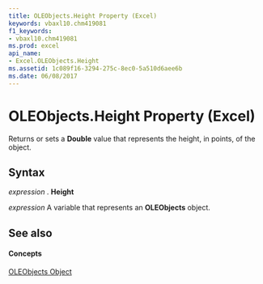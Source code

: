 ```yaml
---
title: OLEObjects.Height Property (Excel)
keywords: vbaxl10.chm419081
f1_keywords:
- vbaxl10.chm419081
ms.prod: excel
api_name:
- Excel.OLEObjects.Height
ms.assetid: 1c089f16-3294-275c-8ec0-5a510d6aee6b
ms.date: 06/08/2017
---
```



# OLEObjects.Height Property (Excel)

Returns or sets a  **Double** value that represents the height, in points, of the object.


## Syntax

 _expression_ . **Height**

 _expression_ A variable that represents an **OLEObjects** object.


## See also


#### Concepts


[OLEObjects Object](Excel.OLEObjects.md)

